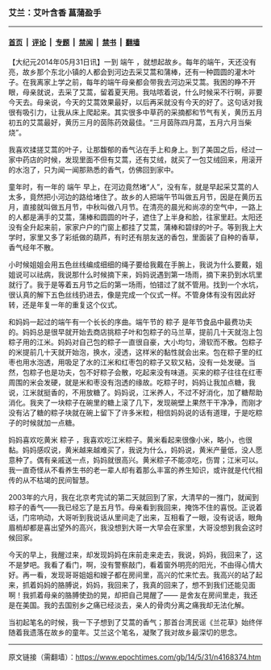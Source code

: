 ### 艾兰：艾叶含香 菖蒲盈手

---

#### [首页](../../../..?n4168374) &nbsp;|&nbsp; [评论](../../../../../epoch-comment?n4168374) &nbsp;|&nbsp; [专题](../../../../../epoch-special?n4168374) &nbsp;|&nbsp; [禁闻](../../../../../epoch-news?n4168374) &nbsp;|&nbsp; [禁书](../../../../../books?n4168374) &nbsp;|&nbsp; [翻墙](https://github.com/gfw-breaker/nogfw/blob/master/README.md?n4168374)


<div class="post_content" id="artbody" itemprop="articleBody">
 <!-- article content begin -->
 <p>
  【大纪元2014年05月31日讯】一到
  <ok href="https://www.epochtimes.com/gb/tag/%E7%AB%AF%E5%8D%88.html">
   端午
  </ok>
  ，就想起故乡。每年的端午，天还没有亮，故乡那个东北小镇的人都会到河边去采艾蒿和蒲棒，还有一种圆圆的灌木叶子。在我离家上学之前，每年的端午母亲都会带我去河边采艾蒿。我困的睁不开眼，母亲就说，去采了艾蒿，留着夏天用。我咕哝着说，什么时候采不行啊，非要今天去。母亲说，今天的艾蒿效果最好，以后再采就没有今天的好了。这句话对我很有吸引力，让我从床上爬起来。其实很多中草药的采摘都和节气有关，黄历五月初五的艾蒿最好，黄历三月的茵陈药效最佳。“三月茵陈四月蒿，五月六月当柴烧”。
 </p>
 <p>
  我喜欢揉搓艾蒿的叶子，让那馥郁的香气沾在手上和身上。到了美国之后，经过一家中药店的时候，发现里面不但有艾蒿，还有艾绒，就买了一包艾绒回来，用滚开的水泡了，只为闻一闻那熟悉的香气，仿佛回到家中。
 </p>
 <p>
  童年时，有一年的
  <ok href="https://www.epochtimes.com/gb/tag/%E7%AB%AF%E5%8D%88.html">
   端午
  </ok>
  早上，在河边竟然堵“人”，没有车，就是早起采艾蒿的人太多，竟然把小河边的路给堵住了。故乡的人把端午节叫做五月节，因是在黄历五月，直接就叫做五月节，中秋叫做八月节。在清亮的晨光和尚凉的空气中，一路上的人都是满手的艾蒿，蒲棒和圆圆的叶子，遮住了上半身和脸，往家里赶。太阳还没有全升起来前，家家户户的门窗上都挂了艾蒿，蒲棒和碧绿的叶子。等到我上大学时，家里又多了彩纸做的葫芦，有时还有朋友送的香包，里面装了自种的香草，香气经年不散。
 </p>
 <p>
  小时候姐姐会用五色丝线编成细细的绳子要给我戴在手腕上，我说为什么要戴，姐姐说可以祛病，我说那什么时候摘下来，妈妈说遇到第一场雨，摘下来扔到水坑里就行了。我于是等着五月节之后的第一场雨，怕错过了就不管用。找到一个水坑，很认真的解下五色丝线扔进去，像是完成一个仪式一样。不管身体有没有因此好转，还是年复一年的重复这个仪式。
 </p>
 <p>
  和妈妈一起过的端午有一个长长的序曲。端午节的
  <ok href="https://www.epochtimes.com/gb/tag/%E7%B2%BD%E5%AD%90.html">
   粽子
  </ok>
  是年节食品中最费功夫的。妈妈总是很早就开始去商店挑粽子叶和包粽子的马兰草，提前几十天就泡上包粽子用的江米。妈妈对自己包的粽子一直很自豪，大小均匀，滑软而不散。包粽子的米提前几十天就开始泡，换水，浸透，这样米的黏性就会出来。包在粽子里的红枣也用水泡透，用吸足了水的江米和红枣包的粽子又软又粘，没有一处发硬。当然，包粽子也是功夫，包不好粽子会散，吃起来没有味道。买来的粽子往往在红枣周围的米会发硬，就是米和枣没有泡透的缘故。吃粽子时，妈妈让我加点糖，我说，江米就挺香的，不用放糖了。妈妈说，江米养人，不过不好消化，加了糖帮助消化。我夹了一块粽子在碗里的糖上滚了几下，发现碗壁上果然干干净净，而刚才没有沾了糖的粽子块就在碗上留下了许多米粒，相信妈妈说的话有道理，于是吃粽子的时候就加一点糖。
 </p>
 <p>
  妈妈喜欢吃黄米
  <ok href="https://www.epochtimes.com/gb/tag/%E7%B2%BD%E5%AD%90.html">
   粽子
  </ok>
  ，我喜欢吃江米粽子。黄米看起来很像小米，略小，也很黏。妈妈感叹说，黄米越来越难买了，我说为什么，妈妈说，黄米产量低，没人愿意种了。偶有亲戚送一点，妈妈就很高兴。黄米粽子不能凉吃，伤胃；江米可以。我一直奇怪从不看养生书的老一辈人却有着那么丰富的养生知识，或许就是代代相传的从不枯竭的民间智慧。
 </p>
 <p>
  2003年的六月，我在北京考完试的第二天就回到了家，大清早的一推门，就闻到粽子的香气——我已经忘了是五月节。母亲看到我回来，掩饰不住的喜悦。正说着话，门帘响动，大哥听到我说话从里间走了出来，互相看了一眼，没有说话，眼角眉梢却都是喜出望外的高兴，我没想到大哥一大早会在家里，大哥没想到我会这时候回家。
 </p>
 <p>
  今天的早上，我醒过来，却发现妈妈在床前走来走去，我说，妈妈，我回来了，这不是梦吧。我看了看门，啊，没有警察敲门，看着窗外明亮的阳光，不由得心情大好。再一看，发现哥哥姐姐和嫂子都在房间里，高兴的忙来忙去。我高兴的站了起来，抓着妈妈的胳膊说，妈妈，我回来了，我真的回来了，想不到我们还能见面啊！我抓着母亲的胳膊使劲的晃，却把自己晃醒了—— 是舍友在房间里走，我还是在美国。我的去国别乡之痛已经淡去，亲人的骨肉分离之痛我却无法化解。
 </p>
 <p>
  当初起笔名的时候，我一下子想到了艾蒿的香气；那首台湾民谣《兰花草》始终伴随着我遗落在故乡的童年。艾兰这个笔名，凝聚了我对故乡最深切的思念。
 </p>
 <p>
 </p>
 <!-- article content end -->
 <div id="below_article_ad">
 </div>
</div>


---

原文链接（需翻墙）：https://www.epochtimes.com/gb/14/5/31/n4168374.htm